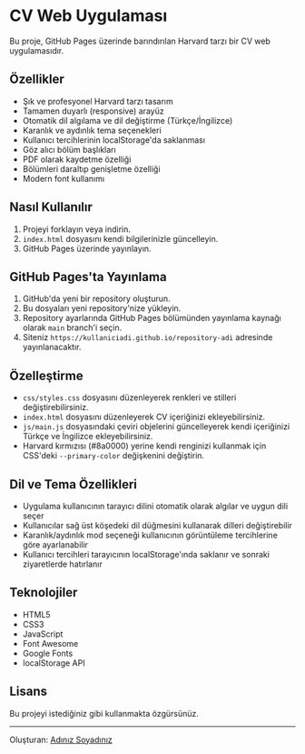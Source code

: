 # CV Web Uygulaması

Bu proje, GitHub Pages üzerinde barındırılan Harvard tarzı bir CV web uygulamasıdır.

## Özellikler

- Şık ve profesyonel Harvard tarzı tasarım
- Tamamen duyarlı (responsive) arayüz
- Otomatik dil algılama ve dil değiştirme (Türkçe/İngilizce)
- Karanlık ve aydınlık tema seçenekleri 
- Kullanıcı tercihlerinin localStorage'da saklanması
- Göz alıcı bölüm başlıkları
- PDF olarak kaydetme özelliği
- Bölümleri daraltıp genişletme özelliği
- Modern font kullanımı

## Nasıl Kullanılır

1. Projeyi forklayın veya indirin.
2. `index.html` dosyasını kendi bilgilerinizle güncelleyin.
3. GitHub Pages üzerinde yayınlayın.

## GitHub Pages'ta Yayınlama

1. GitHub'da yeni bir repository oluşturun.
2. Bu dosyaları yeni repository'nize yükleyin.
3. Repository ayarlarında GitHub Pages bölümünden yayınlama kaynağı olarak `main` branch'i seçin.
4. Siteniz `https://kullaniciadi.github.io/repository-adi` adresinde yayınlanacaktır.

## Özelleştirme

- `css/styles.css` dosyasını düzenleyerek renkleri ve stilleri değiştirebilirsiniz.
- `index.html` dosyasını düzenleyerek CV içeriğinizi ekleyebilirsiniz.
- `js/main.js` dosyasındaki çeviri objelerini güncelleyerek kendi içeriğinizi Türkçe ve İngilizce ekleyebilirsiniz.
- Harvard kırmızısı (#8a0000) yerine kendi renginizi kullanmak için CSS'deki `--primary-color` değişkenini değiştirin.

## Dil ve Tema Özellikleri

- Uygulama kullanıcının tarayıcı dilini otomatik olarak algılar ve uygun dili seçer
- Kullanıcılar sağ üst köşedeki dil düğmesini kullanarak dilleri değiştirebilir
- Karanlık/aydınlık mod seçeneği kullanıcının görüntüleme tercihlerine göre ayarlanabilir
- Kullanıcı tercihleri tarayıcının localStorage'ında saklanır ve sonraki ziyaretlerde hatırlanır

## Teknolojiler

- HTML5
- CSS3
- JavaScript
- Font Awesome
- Google Fonts
- localStorage API

## Lisans

Bu projeyi istediğiniz gibi kullanmakta özgürsünüz.

---

Oluşturan: [Adınız Soyadınız](https://github.com/kullaniciadi) 